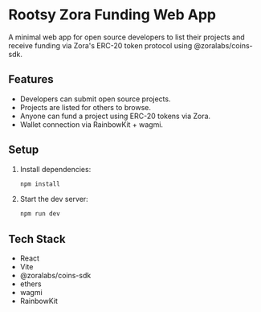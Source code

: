 # Rootsy Zora Funding Web App

A minimal web app for open source developers to list their projects and receive funding via Zora's ERC-20 token protocol using @zoralabs/coins-sdk.

## Features
- Developers can submit open source projects.
- Projects are listed for others to browse.
- Anyone can fund a project using ERC-20 tokens via Zora.
- Wallet connection via RainbowKit + wagmi.

## Setup

1. Install dependencies:
   ```bash
   npm install
   ```
2. Start the dev server:
   ```bash
   npm run dev
   ```

## Tech Stack
- React
- Vite
- @zoralabs/coins-sdk
- ethers
- wagmi
- RainbowKit 